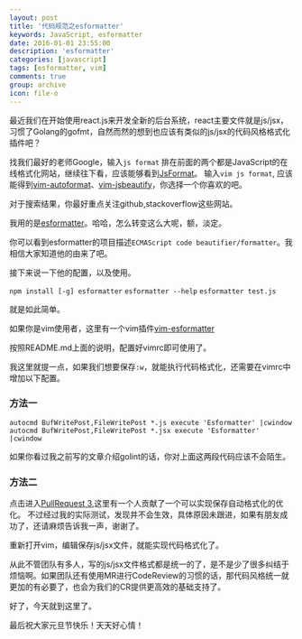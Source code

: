 ```yaml
---
layout: post
title: '代码规范之esformatter'
keywords: JavaScript, esformatter
date: 2016-01-01 23:55:00
description: 'esformatter'
categories: [javascript]
tags: [esformatter, vim]
comments: true
group: archive
icon: file-o
---
```


最近我们在开始使用react.js来开发全新的后台系统，react主要文件就是js/jsx，习惯了Golang的gofmt，自然而然的想到也应该有类似的js/jsx的代码风格格式化插件吧？

<!--more-->

找我们最好的老师Google，输入`js format`
排在前面的两个都是JavaScript的在线格式化网站，继续往下看，应该能够看到[JsFormat](https://github.com/jdc0589/JsFormat)。
输入`vim js format`, 应该能得到[vim-autoformat](https://github.com/Chiel92/vim-autoformat)、[vim-jsbeautify](https://github.com/maksimr/vim-jsbeautify)，你选择一个你喜欢的吧。

对于搜索结果，你最好重点关注github,stackoverflow这些网站。

我用的是[esformatter](https://github.com/millermedeiros/esformatter)。哈哈，怎么转变这么大呢，额，淡定。

你可以看到esformatter的项目描述`ECMAScript code beautifier/formatter`。我相信大家知道他的由来了吧。

接下来说一下他的配置，以及使用。

`npm install [-g] esformatter`
`esformatter --help`
`esformatter test.js`

就是如此简单。

如果你是vim使用者，这里有一个vim插件[vim-esformatter](https://github.com/millermedeiros/vim-esformatter)

按照README.md上面的说明，配置好vimrc即可使用了。

我这里就提一点，如果我们想要保存`:w`，就能执行代码格式化，还需要在vimrc中增加以下配置。

### 方法一 ###

`autocmd BufWritePost,FileWritePost *.js execute 'Esformatter' |cwindow`
`autocmd BufWritePost,FileWritePost *.jsx execute 'Esformatter' |cwindow`

如果你看过我之前写的文章介绍golint的话，你对上面这两段代码应该不会陌生。

### 方法二 ###

点击进入[PullRequest 3](https://github.com/millermedeiros/vim-esformatter/pull/3),这里有一个人贡献了一个可以实现保存自动格式化的优化。
不过经过我的实际测试，发现并不会生效，具体原因未跟进，如果有朋友成功了，还请麻烦告诉我一声，谢谢了。

重新打开vim，编辑保存js/jsx文件，就能实现代码格式化了。

从此不管团队有多人，写的js/jsx文件格式都是统一的了，是不是少了很多纠结于烦恼啊。如果团队还有使用MR进行CodeReview的习惯的话，那代码风格统一就更加的有必要了，也会为我们的CR提供更高效的基础支持了。

好了，今天就到这里了。

最后祝大家元旦节快乐！天天好心情！